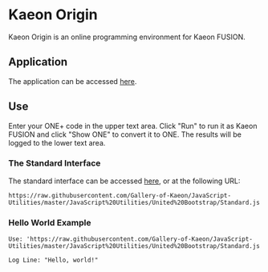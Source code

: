 # Kaeon Origin

Kaeon Origin is an online programming environment for Kaeon FUSION.

## Application

The application can be accessed [here](https://gallery-of-kaeon.github.io/?unitedjs=https://raw.githubusercontent.com/Gallery-of-Kaeon/Kaeon-Origin/master/Kaeon%20Origin/Application/kaeonOrigin.js).

## Use

Enter your ONE+ code in the upper text area.
Click "Run" to run it as Kaeon FUSION and click "Show ONE" to convert it to ONE.
The results will be logged to the lower text area.

### The Standard Interface

The standard interface can be accessed [here](https://raw.githubusercontent.com/Gallery-of-Kaeon/JavaScript-Utilities/master/JavaScript%20Utilities/United%20Bootstrap/Standard.js),
or at the following URL:

    https://raw.githubusercontent.com/Gallery-of-Kaeon/JavaScript-Utilities/master/JavaScript%20Utilities/United%20Bootstrap/Standard.js

### Hello World Example

    Use: 'https://raw.githubusercontent.com/Gallery-of-Kaeon/JavaScript-Utilities/master/JavaScript%20Utilities/United%20Bootstrap/Standard.js'

    Log Line: "Hello, world!"